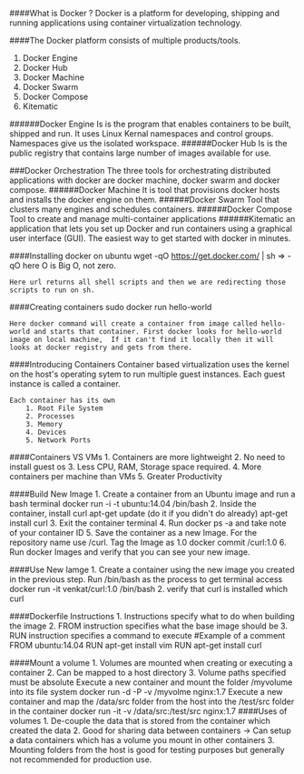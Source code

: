 ####What is Docker ?
 	Docker is a platform for developing, shipping and running applications using container virtualization technology.
  
####The Docker platform consists of multiple products/tools.
1. Docker Engine
2. Docker Hub
3. Docker Machine
4. Docker Swarm
5. Docker Compose
6. Kitematic

######Docker Engine
	Is is the program that enables containers to be built, shipped and run. It uses Linux Kernal namespaces and control groups. Namespaces give us the isolated workspace.
######Docker Hub
	Is is the public registry that contains large number of images available for use.
	
###Docker Orchestration
	The three tools for orchestrating distributed applications with docker are  docker machine, docker swarm and docker compose.
######Docker Machine
	It is tool that provisions docker hosts and installs the docker engine on them.
######Docker Swarm
	Tool that clusters many engines and schedules containers.
######Docker Compose
	Tool to create and manage multi-container applications
######Kitematic
	an application that lets you set up Docker and run containers using a graphical user interface (GUI).
	The easiest way to get started with docker in minutes.

####Installing docker on ubuntu
	wget -qO https://get.docker.com/ | sh   => -qO  here O is Big O,  not zero.
	
	Here url returns all shell scripts and then we are redirecting those scripts to run on sh.
	
####Creating containers
	sudo docker run hello-world
	
	Here docker command will create a container from image called hello-world and starts that container. First docker looks for hello-world image on local machine,  If it can't find it locally then it will looks at docker registry and gets from there.
	
####Introducing Containers
	Container based virtualization uses the kernel on the host's operating sytem to run multiple guest instances.
	Each guest instance is called a container.
	
	Each container has its own
		1. Root File System
		2. Processes
		3. Memory
		4. Devices
		5. Network Ports

####Containers VS VMs
	1. Containers are more lightweight
	2. No need to install guest os
	3. Less CPU, RAM, Storage space required.
	4. More containers per machine than VMs
	5. Greater Productivity

####Build New Image
	1. Create a container from an Ubuntu image and run a bash terminal
		docker run -i -t ubuntu:14.04 /bin/bash
	2. Inside the container, install curl
		apt-get update (do it if you didn't do already)
		apt-get install curl
	3. Exit the container terminal
	4. Run docker ps -a and take note of your container ID
	5. Save the container as a new Image. For the repository name use <your name>/curl. Tag the Image as 1.0
		docker commit <container ID> <your name>/curl:1.0
	6. Run docker Images and verify that you can see your new image.

####Use New Iamge
	1. Create a container using the new image you created in the previous step. Run /bin/bash as the process to get terminal access
		docker run -it venkat/curl:1.0 /bin/bash
	2. verify that curl is installed
		which curl

####Dockerfile Instructions
	1. Instructions specify what to do when building the image
	2. FROM instruction specifies what the base image should be
	3. RUN instruction specifies a command to execute
		#Example of a comment
		FROM ubuntu:14.04
		RUN apt-get install vim
		RUN apt-get install curl

####Mount a volume
	1. Volumes are mounted when creating or executing a container 
	2. Can be mapped to a host directory
	3. Volume paths specified must be absolute
		Execute a new container and mount the folder /myvolume into its file system
			docker run -d -P -v /myvolme nginx:1.7
		Execute a new container and map the /data/src folder from the host into the /test/src folder in the container
			docker run -it -v /data/src:/test/src nginx:1.7
####Uses of volumes 
	1. De-couple the data that is stored from the container which created the data
	2. Good for sharing data between containers
		-> Can setup a data containers which has a volume you mount in other containers
	3. Mounting folders from the host is good for testing purposes but generally not recommended for production use.
